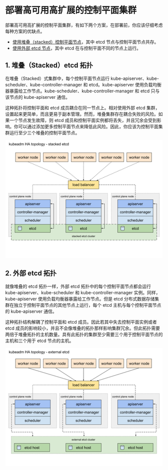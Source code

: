 # 部署高可用高扩展的控制平面集群<!-- omit in toc -->

部署高可用高扩展的控制平面集群，有如下两个方案，在部署前，你应该仔细考虑每种方案的优缺点。

- [使用堆叠（stacked）控制平面节点](#堆叠stackedetcd-拓扑)，其中 etcd 节点与控制平面节点共存。
- [使用外部 etcd 节点](#外部-etcd-拓扑)，其中 etcd 在与控制平面不同的节点上运行。

## 1. 堆叠（Stacked）etcd 拓扑

在堆叠（Stacked）式集群中，每个控制平面节点运行 kube-apiserver、kube-scheduler、kube-controller-manager 和 etcd。kube-apiserver 使用负载均衡器暴露给工作节点。kube-scheduler、kube-controller-manager 和 etcd 只与该节点的 kube-apiserver 通信。

这种拓扑将控制平面和 etcd 成员耦合在同一节点上。相对使用外部 etcd 集群，设置起来更简单，而且更易于副本管理。然而，堆叠集群存在耦合失败的风险。如果一个节点发生故障，则 etcd 成员和控制平面实例都将丢失，并且冗余会受到影响。你可以通过添加更多控制平面节点来降低此风险。因此，你应该为控制平面集群运行至少三个堆叠的控制平面节点。

<img src="../imgs/高可用高扩展控制平面集群-堆叠etcd拓扑.svg" width="800" alt="高可用高扩展控制平面集群-堆叠etcd拓扑"/>

## 2. 外部 etcd 拓扑

就像堆叠的 etcd 拓扑一样，外部 etcd 拓扑中的每个控制平面节点都会运行 kube-apiserver、kube-scheduler 和 kube-controller-manager 实例。同样，kube-apiserver 使用负载均衡器暴露给工作节点。但是 etcd 分布式数据存储集群在独立于控制平面节点的其他节点上运行，每个 etcd 主机与每个控制平面节点的 kube-apiserver 通信。

这种拓扑结构解耦了控制平面和 etcd 成员。因此若其中失去控制平面实例或者 etcd 成员的影响较小，并且不会像堆叠的拓扑那样影响集群冗余。但此拓扑需要两倍于堆叠拓扑的主机数量。具有此拓扑的集群至少需要三个用于控制平面节点的主机和三个用于 etcd 节点的主机。

<img src="../imgs/高可用高扩展控制平面集群-外部etcd拓扑.svg" width="800" alt="高可用高扩展控制平面集群-外部etcd拓扑"/>
